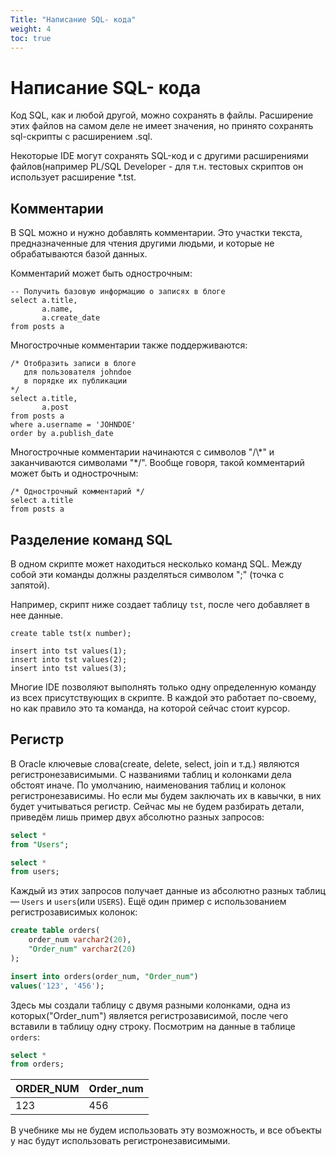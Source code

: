 ```yaml
---
Title: "Написание SQL- кода"
weight: 4
toc: true
---
```


# Написание SQL- кода

Код SQL, как и любой другой, можно сохранять в файлы. Расширение этих
файлов на самом деле не имеет значения, но принято сохранять sql-скрипты
с расширением .sql.

Некоторые IDE могут сохранять SQL-код и с другими расширениями
файлов(например PL/SQL Developer - для т.н. тестовых скриптов он
использует расширение \*.tst.

## Комментарии

В SQL можно и нужно добавлять комментарии. Это участки текста,
предназначенные для чтения другими людьми, и которые не обрабатываются
базой данных.

Комментарий может быть однострочным:

    -- Получить базовую информацию о записях в блоге
    select a.title,
           a.name,
           a.create_date
    from posts a

Многострочные комментарии также поддерживаются:

    /* Отобразить записи в блоге
       для пользователя johndoe
       в порядке их публикации
    */
    select a.title,
           a.post
    from posts a
    where a.username = 'JOHNDOE'
    order by a.publish_date

Многострочные комментарии начинаются с символов "/\\\*" и заканчиваются
символами "\*/". Вообще говоря, такой комментарий может быть и
однострочным:

    /* Однострочный комментарий */
    select a.title
    from posts a

## Разделение команд SQL

В одном скрипте может находиться несколько команд SQL. Между собой эти
команды должны разделяться символом ";" (точка с запятой).

Например, скрипт ниже создает таблицу `tst`, после чего добавляет в нее
данные.


    create table tst(x number);

    insert into tst values(1);
    insert into tst values(2);
    insert into tst values(3);

Многие IDE позволяют выполнять только одну определенную команду из всех
присутствующих в скрипте. В каждой это работает по-своему, но как
правило это та команда, на которой сейчас стоит курсор.


## Регистр
В Oracle ключевые слова(create, delete, select, join и т.д.)
являются регистронезависимыми. С названиями таблиц и колонками дела обстоят иначе.
По умолчанию, наименования таблиц и колонок регистронезависимы.
Но если мы  будем заключать их в кавычки, в них будет учитываться регистр.
Сейчас мы не будем разбирать детали, приведём лишь пример двух абсолютно разных запросов:

```sql
select *
from "Users";
```

```sql
select *
from users;
```

Каждый из этих запросов получает данные из абсолютно разных таблиц — `Users` и `users`(или `USERS`).
Ещё один пример с использованием регистрозависимых колонок:

```sql
create table orders(
    order_num varchar2(20),
    "Order_num" varchar2(20)
);

insert into orders(order_num, "Order_num")
values('123', '456');
```
Здесь мы создали таблицу с двумя разными колонками, одна из которых("Order_num") является
регистрозависимой, после чего вставили в таблицу одну строку.
Посмотрим на данные в таблице `orders`:

```sql
select *
from orders;
```
|ORDER_NUM|Order_num|
|-|-|
|123|456|

В учебнике мы не будем использовать эту возможность, и все объекты у нас будут использовать регистронезависимыми.
